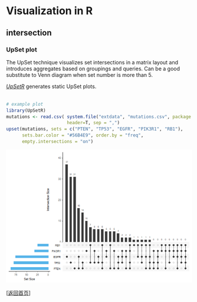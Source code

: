 <!-- *.md is generated from *.Rmd. Please edit that file -->


Visualization in R
==================

intersection
------------

### UpSet plot

The UpSet technique visualizes set intersections in a matrix layout and introduces aggregates based on groupings and queries. Can be a good substitute to Venn diagram when set number is more than 5.

[*UpSetR*](https://github.com/hms-dbmi/UpSetR) generates static UpSet plots.

``` r

# example plot
library(UpSetR)
mutations <- read.csv( system.file("extdata", "mutations.csv", package = "UpSetR"), 
                       header=T, sep = ",")
upset(mutations, sets = c("PTEN", "TP53", "EGFR", "PIK3R1", "RB1"), 
      sets.bar.color = "#56B4E9", order.by = "freq", 
      empty.intersections = "on")
```

![](show/ggplot-UpSetR-example-1.png)

\[[返回首页](../../README.md)\]
